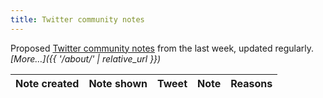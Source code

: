 ```yaml
---
title: Twitter community notes
---
```


Proposed [Twitter community notes](https://twitter.com/i/communitynotes/download-data) from the last week, updated regularly. _[More…]({{ '/about/' | relative_url }})_

<div class="table-responsive">
  <table class="table table-striped" data-order='[[ 0, "desc" ]]'>
    <thead>
      <tr>
        <th>Note created</th>
        <th>Note shown</th>
        <th>Tweet</th>
        <th>Note</th>
        <th>Reasons</th>
      </tr>
    </thead>
    <tbody>
    </tbody>
  </table>
</div>

<script>
  let table = new DataTable('table', {
    layout: {
      topStart: 'search',
      topEnd: 'paging',
      bottomStart: 'info',
      bottom2Start: 'pageLength'
    },
    stateSave: true,
    fixedHeader: true,
    ajax: {
      url: '{{ '/data/notes.json' | relative_url }}',
      "dataSrc": function ( data ) {
        return data.filter(function(item) {
          if (item.deleted === 1) {
            return false;
          }
          return (item.lang === undefined || ['en', 'zxx'].includes(item.lang));
        });
      }
    },
    columns: [
      {
        data: 'created_at', render: function (data, type, row, meta) {
          if (type !== 'display') {
            return data;
          }
          return '<a href="https://twitter.com/i/birdwatch/t/' + row['tweet_id'] + '" target="_blank">' + luxon.DateTime.fromISO(data).toFormat('d MMM yyyy') + '</a>';
        },
        searchable: false
      },
      {
        data: 'shown', defaultContent: '', render: function (data, type, row, meta) {
          if (data === undefined) {
            return '';
          }
          if (type !== 'display') {
            return data;
          }
          content = luxon.DateTime.fromISO(data).toFormat('d MMM yyyy')
          if (row['removed']) {
            content += ' (since removed)';
          }
          return content;
        },
        searchable: false
      },
      {
        data: 'tweet_id', width: '550px', render: function (data, type, row, meta) {
          if (type !== 'display') {
            return data;
          }
          content = row['tweet'] ? row['tweet'] : '';
          return '<blockquote class="twitter-tweet">' + content + '<a href="https://twitter.com/_/status/' + data + '"></a></blockquote>';
        },
        searchable: false
      },
      {
        data: 'summary',
      },
      {
        data: 'reasons'
      },
      {
        data: 'user',
        searchable: true,
        visible: false,
        defaultContent: ''
      },
      {
        data: 'tweet',
        searchable: true,
        visible: false,
        defaultContent: ''
      }
    ],
    drawCallback: function (settings) {
      twttr.widgets.load();
    }
  });

  twttr.events.bind(
    'rendered',
    function () {
      table.fixedHeader.adjust();
    }
  );
</script>
